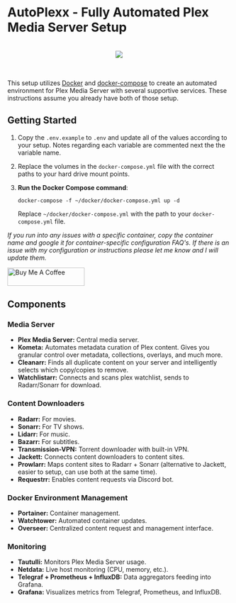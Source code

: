 # AutoPlexx - Fully Automated Plex Media Server Setup
<br>
<div align="center">
    <img src="https://github.com/joshdev8/AutoPlexx/assets/19192998/b367872b-1d48-40cf-b2f5-1aac30a10512" />
</div>
<br>
<br>

This setup utilizes [Docker](https://www.docker.com/) and [docker-compose](https://docs.linuxserver.io/general/docker-compose) to create an automated environment for Plex Media Server with several supportive services. These instructions assume you already have both of those setup.

## Getting Started

1. Copy the `.env.example` to `.env` and update all of the values according to your setup. Notes regarding each variable are commented next the the variable name.
   
2. Replace the volumes in the `docker-compose.yml` file with the correct paths to your hard drive mount points.

3. **Run the Docker Compose command**:

    ```
    docker-compose -f ~/docker/docker-compose.yml up -d
    ```

    Replace `~/docker/docker-compose.yml` with the path to your `docker-compose.yml` file.

*If you run into any issues with a specific container, copy the container name and google it for container-specific configuration FAQ's. If there is an issue with my configuration or instructions please let me know and I will update them.*

<a href="https://www.buymeacoffee.com/joshdev8" target="_blank"><img src="https://cdn.buymeacoffee.com/buttons/default-orange.png" alt="Buy Me A Coffee" height="41" width="174"></a>

## Components

### Media Server

- **Plex Media Server:** Central media server.
- **Kometa:** Automates metadata curation of Plex content. Gives you granular control over metadata, collections, overlays, and much more.
- **Cleanarr:** Finds all duplicate content on your server and intelligently selects which copy/copies to remove.
- **Watchlistarr:** Connects and scans plex watchlist, sends to Radarr/Sonarr for download.

### Content Downloaders

- **Radarr:** For movies.
- **Sonarr:** For TV shows.
- **Lidarr:** For music.
- **Bazarr:** For subtitles.
- **Transmission-VPN:** Torrent downloader with built-in VPN.
- **Jackett:** Connects content downloaders to content sites.
- **Prowlarr:** Maps content sites to Radarr + Sonarr (alternative to Jackett, easier to setup, can use both at the same time).
- **Requestrr:** Enables content requests via Discord bot.

### Docker Environment Management

- **Portainer:** Container management.
- **Watchtower:** Automated container updates.
- **Overseer:** Centralized content request and management interface.

### Monitoring

- **Tautulli:** Monitors Plex Media Server usage.
- **Netdata:** Live host monitoring (CPU, memory, etc.).
- **Telegraf + Prometheus + InfluxDB:** Data aggregators feeding into Grafana.
- **Grafana:** Visualizes metrics from Telegraf, Prometheus, and InfluxDB.
